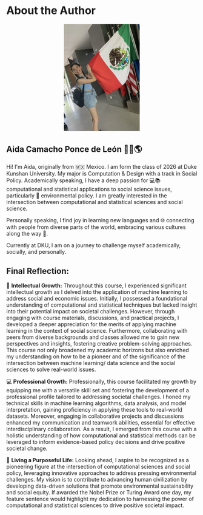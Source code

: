 # About the Author
<p align="center">
  <kbd>
    <img src="photo.png" alt="Aida's Photo" width="200"/>
  </kbd>
</p>

## Aida Camacho Ponce de León 👩‍💻🌎

Hi! I'm Aida, originally from 🇲🇽 Mexico. I am form the class of 2026 at Duke Kunshan University. My major is Computation & Design with a track in Social Policy. Academically speaking, I have a deep passion for 💻📚 computational and statistical applications to social science issues, particularly 🌱 environmental policy. I am greatly interested in the intersection between computational and statistical sciences and social science. 

Personally speaking, I find joy in learning new languages and 🌐 connecting with people from diverse parts of the world, embracing various cultures along the way 🌟.

Currently at DKU, I am on a journey to challenge myself academically, socially, and personally.


## Final Reflection:

🌟 **Intellectual Growth:**
Throughout this course, I experienced significant intellectual growth as I delved into the application of machine learning to address social and economic issues. Initially, I possessed a foundational understanding of computational and statistical techniques but lacked insight into their potential impact on societal challenges. However, through engaging with course materials, discussions, and practical projects, I developed a deeper appreciation for the merits of applying machine learning in the context of social science. Furthermore, collaborating with peers from diverse backgrounds and classes allowed me to gain new perspectives and insights, fostering creative problem-solving approaches. This course not only broadened my academic horizons but also enriched my understanding on how to be a pioneer and of the significance of the intersection between machine learning/ data science and the social sciences to solve real-world issues. 

💻 **Professional Growth:**
Professionally, this course facilitated my growth by equipping me with a versatile skill set and fostering the development of a professional profile tailored to addressing societal challenges. I honed my technical skills in machine learning algorithms, data analysis, and model interpretation, gaining proficiency in applying these tools to real-world datasets. Moreover, engaging in collaborative projects and discussions enhanced my communication and teamwork abilities, essential for effective interdisciplinary collaboration. As a result, I emerged from this course with a holistic understanding of how computational and statistical methods can be leveraged to inform evidence-based policy decisions and drive positive societal change.

🌱 **Living a Purposeful Life:**
Looking ahead, I aspire to be recognized as a pioneering figure at the intersection of computational sciences and social policy, leveraging innovative approaches to address pressing environmental challenges. My vision is to contribute to advancing human civilization by developing data-driven solutions that promote environmental sustainability and social equity. If awarded the Nobel Prize or Turing Award one day, my feature sentence would highlight my dedication to harnessing the power of computational and statistical sciences to drive positive societal impact.
